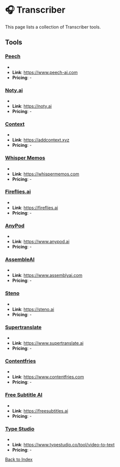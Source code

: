 # 🎧 Transcriber

This page lists a collection of Transcriber tools.

## Tools

### [Peech](https://www.peech-ai.com)
-
- **Link**: https://www.peech-ai.com
- **Pricing**: -

### [Noty.ai](https://noty.ai)
-
- **Link**: https://noty.ai
- **Pricing**: -

### [Context](https://addcontext.xyz)
-
- **Link**: https://addcontext.xyz
- **Pricing**: -

### [Whisper Memos](https://whispermemos.com)
-
- **Link**: https://whispermemos.com
- **Pricing**: -

### [Fireflies.ai](https://fireflies.ai)
-
- **Link**: https://fireflies.ai
- **Pricing**: -

### [AnyPod](https://www.anypod.ai)
-
- **Link**: https://www.anypod.ai
- **Pricing**: -

### [AssembleAI](https://www.assemblyai.com)
-
- **Link**: https://www.assemblyai.com
- **Pricing**: -

### [Steno](https://steno.ai)
-
- **Link**: https://steno.ai
- **Pricing**: -

### [Supertranslate](https://www.supertranslate.ai)
-
- **Link**: https://www.supertranslate.ai
- **Pricing**: -

### [Contentfries](https://www.contentfries.com)
-
- **Link**: https://www.contentfries.com
- **Pricing**: -

### [Free Subtitle AI](https://freesubtitles.ai)
-
- **Link**: https://freesubtitles.ai
- **Pricing**: -

### [Type Studio](https://www.typestudio.co/tool/video-to-text)
-
- **Link**: https://www.typestudio.co/tool/video-to-text
- **Pricing**: -


[Back to Index](../README.MD)
